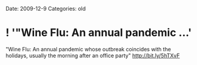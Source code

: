 Date: 2009-12-9
Categories: old

# ! '"Wine Flu: An annual pandemic ...'

"Wine Flu: An annual pandemic whose outbreak coincides with the holidays, usually the morning after an office party"  <a href="http://bit.ly/5hTXvF" rel="nofollow">http://bit.ly/5hTXvF</a>
